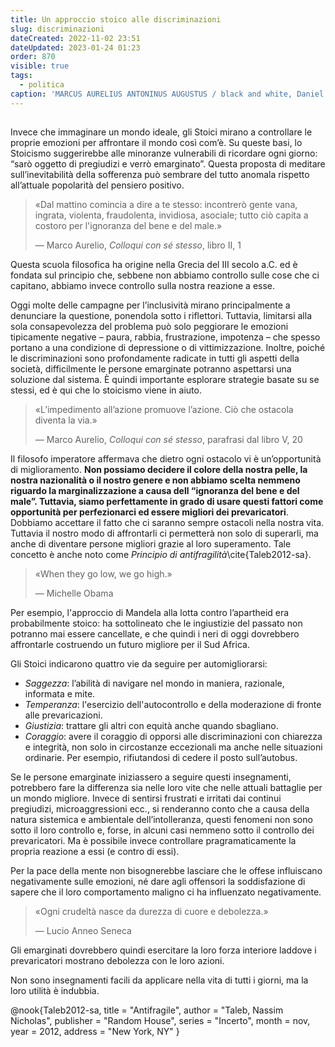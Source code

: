 ```yaml
---
title: Un approccio stoico alle discriminazioni
slug: discriminazioni
dateCreated: 2022-11-02 23:51
dateUpdated: 2023-01-24 01:23
order: 870
visible: true
tags:
  - politica
caption: 'MARCUS AURELIUS ANTONINUS AUGUSTUS / black and white, Daniel Coulmann'
---
```


##

<span class="newthought">Invece che</span> immaginare un mondo ideale, gli Stoici mirano a controllare le proprie emozioni per affrontare il mondo così com’è. Su queste basi, lo Stoicismo suggerirebbe alle minoranze vulnerabili di ricordare ogni giorno: “sarò oggetto di pregiudizi e verrò emarginato”. Questa proposta di meditare sull’inevitabilità della sofferenza può sembrare del tutto anomala rispetto all’attuale popolarità del pensiero positivo.

<div class='epigraph'>

> «Dal mattino comincia a dire a te stesso: incontrerò gente vana, ingrata, violenta, fraudolenta, invidiosa, asociale; tutto ciò capita a costoro per l'ignoranza del bene e del male.» <footer> — Marco Aurelio, _Colloqui con sé stesso_, libro II, 1</footer>

</div>

Questa scuola filosofica ha origine nella Grecia del III secolo a.C. ed è fondata sul principio che, sebbene non abbiamo controllo sulle cose che ci capitano, abbiamo invece controllo sulla nostra reazione a esse.

Oggi molte delle campagne per l’inclusività mirano principalmente a denunciare la questione, ponendola sotto i riflettori. Tuttavia, limitarsi alla sola consapevolezza del problema può solo peggiorare le emozioni tipicamente negative – paura, rabbia, frustrazione, impotenza – che spesso portano a una condizione di depressione o di vittimizzazione. Inoltre, poiché le discriminazioni sono profondamente radicate in tutti gli aspetti della società, difficilmente le persone emarginate potranno aspettarsi una soluzione dal sistema. È quindi importante esplorare strategie basate su se stessi, ed è qui che lo stoicismo viene in aiuto.

<div class='epigraph'>

> «L’impedimento all’azione promuove l’azione. Ciò che ostacola diventa la via.» <footer> — Marco Aurelio, _Colloqui con sé stesso_, parafrasi dal libro V, 20</footer>

</div>

Il filosofo imperatore affermava che dietro ogni ostacolo vi è un’opportunità di miglioramento. **Non possiamo decidere il colore della nostra pelle, la nostra nazionalità o il nostro genere e non abbiamo scelta nemmeno riguardo la marginalizzazione a causa dell “ignoranza del bene e del male”. Tuttavia, siamo perfettamente in grado di usare questi fattori come opportunità per perfezionarci ed essere migliori dei prevaricatori**. Dobbiamo accettare il fatto che ci saranno sempre ostacoli nella nostra vita. Tuttavia il nostro modo di affrontarli ci permetterà non solo di superarli, ma anche di diventare persone migliori grazie al loro superamento. Tale concetto è anche noto come *Principio di antifragilità*\cite{Taleb2012-sa}.

<div class='epigraph'>

> «When they go low, we go high.» <footer> — Michelle Obama</footer>

</div>

Per esempio, l'approccio di Mandela alla lotta contro l’apartheid era probabilmente stoico: ha sottolineato che le ingiustizie del passato non potranno mai essere cancellate, e che quindi i neri di oggi dovrebbero affrontarle costruendo un futuro migliore per il Sud Africa.

Gli Stoici indicarono quattro vie da seguire per automigliorarsi:

- _Saggezza_: l’abilità di navigare nel mondo in maniera, razionale, informata e mite.
- _Temperanza_: l'esercizio dell'autocontrollo e della moderazione di fronte alle prevaricazioni.
- _Giustizia_: trattare gli altri con equità anche quando sbagliano.
- _Coraggio_: avere il coraggio di opporsi alle discriminazioni con chiarezza e integrità, non solo in circostanze eccezionali ma anche nelle situazioni ordinarie. Per esempio, rifiutandosi di cedere il posto sull’autobus.

Se le persone emarginate iniziassero a seguire questi insegnamenti, potrebbero fare la differenza sia nelle loro vite che nelle attuali battaglie per un mondo migliore. Invece di sentirsi frustrati e irritati dai continui pregiudizi, microaggressioni ecc., si renderanno conto che a causa della natura sistemica e ambientale dell’intolleranza, questi fenomeni non sono sotto il loro controllo e, forse, in alcuni casi nemmeno sotto il controllo dei prevaricatori. Ma è possibile invece controllare pragramaticamente la propria reazione a essi (e contro di essi).

Per la pace della mente non bisognerebbe lasciare che le offese influiscano negativamente sulle emozioni, né dare agli offensori la soddisfazione di sapere che il loro comportamento maligno ci ha influenzato negativamente.

<div class='epigraph'>

> «Ogni crudeltà nasce da durezza di cuore e debolezza.» <footer> — Lucio Anneo Seneca</footer>

</div>

Gli emarginati dovrebbero quindi esercitare la loro forza interiore laddove i prevaricatori mostrano debolezza con le loro azioni.

Non sono insegnamenti facili da applicare nella vita di tutti i giorni, ma la loro utilità è indubbia.

<bibliography>
@nook{Taleb2012-sa,
  title     = "Antifragile",
  author    = "Taleb, Nassim Nicholas",
  publisher = "Random House",
  series    = "Incerto",
  month     =  nov,
  year      =  2012,
  address   = "New York, NY"
}
</bibliography>